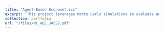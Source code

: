 ```yaml
---
title: "Agent-Based Econometrics"
excerpt: "This project leverages Monte Carlo simulations to evaluate and establish the statistical properties of estimators within an agent-based model."
collection: portfolio
url: "/files/MC_ABE_JASSS.pdf"
---
```

